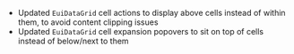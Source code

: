 - Updated `EuiDataGrid` cell actions to display above cells instead of within them, to avoid content clipping issues
- Updated `EuiDataGrid` cell expansion popovers to sit on top of cells instead of below/next to them
